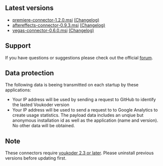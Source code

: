 ## Latest versions
- [premiere-connector-1.2.0.msi](premiere/premiere-connector-1.2.0.msi?raw=true) [(Changelog)](premiere/README.md)
- [aftereffects-connector-0.9.3.msi](aftereffects/aftereffects-connector-0.9.3.msi?raw=true) [(Changelog)](aftereffects/README.md)
- [vegas-connector-0.6.0.msi](vegas/vegas-connector-0.6.0.msi?raw=true) [(Changelog)](vegas/README.md)

## Support
If you have questions or suggestions please check out the official [forum](https://www.voukoder.org/forum/).

## Data protection
The following data is beeing transmitted on each startup by these applications:
- Your IP address will be used by sending a request to GitHub to identify the lasted Voukoder version
- Your IP address will be used to send a request to to Google Analytics to create usage statistics. The payload data includes an unqiue but anonymous installation id as well as the application (name and version).
No other data will be obtained.

## Note
These connectors require [voukoder 2.3 or later](https://github.com/Vouk/voukoder/releases). Please uninstall previous versions before updating first.
